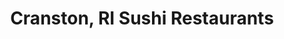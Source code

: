 ---
layout: city
title: Cranston, RI Sushi Restaurants
permalink: /rhode-island/cranston/
stateAbbr: RI
stateName: Rhode Island
cityName: Cranston
---